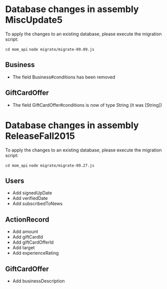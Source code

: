 # Database changes in assembly MiscUpdate5 #

To apply the changes to an existing database, please execute the
migration script:

`cd mom_api`
`node migrate/migrate-09.09.js`

## Business

- The field Business#conditions has been removed

## GiftCardOffer

- The field GiftCardOffer#conditions is now of type String (it was [String])

# Database changes in assembly ReleaseFall2015 #

To apply the changes to an existing database, please execute the
migration script:

`cd mom_api`
`node migrate/migrate-09.27.js`

## Users

 - Add signedUpDate
 - Add verifiedDate
 - Add subscribedToNews

## ActionRecord

 - Add amount
 - Add giftCardId
 - Add giftCardOfferId
 - Add target
 - Add experienceRating

## GiftCardOffer

 - Add businessDescription
